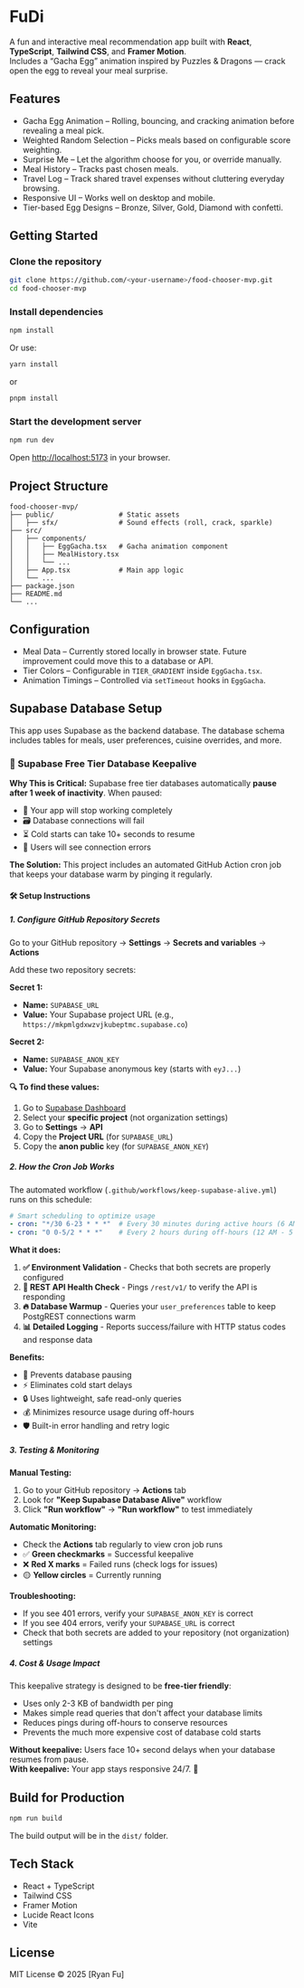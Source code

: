 # FuDi

A fun and interactive meal recommendation app built with **React**, **TypeScript**, **Tailwind CSS**, and **Framer Motion**.  
Includes a “Gacha Egg” animation inspired by Puzzles & Dragons — crack open the egg to reveal your meal surprise.

## Features

- Gacha Egg Animation – Rolling, bouncing, and cracking animation before revealing a meal pick.
- Weighted Random Selection – Picks meals based on configurable score weighting.
- Surprise Me – Let the algorithm choose for you, or override manually.
- Meal History – Tracks past chosen meals.
- Travel Log – Track shared travel expenses without cluttering everyday browsing.
- Responsive UI – Works well on desktop and mobile.
- Tier-based Egg Designs – Bronze, Silver, Gold, Diamond with confetti.

## Getting Started

### Clone the repository
```bash
git clone https://github.com/<your-username>/food-chooser-mvp.git
cd food-chooser-mvp
```

### Install dependencies
```bash
npm install
```
Or use:
```bash
yarn install
```
or
```bash
pnpm install
```

### Start the development server
```bash
npm run dev
```
Open [http://localhost:5173](http://localhost:5173) in your browser.

## Project Structure

```
food-chooser-mvp/
├── public/                # Static assets
│   ├── sfx/               # Sound effects (roll, crack, sparkle)
├── src/
│   ├── components/
│   │   ├── EggGacha.tsx   # Gacha animation component
│   │   ├── MealHistory.tsx
│   │   └── ...
│   ├── App.tsx            # Main app logic
│   └── ...
├── package.json
├── README.md
└── ...
```

## Configuration

- Meal Data – Currently stored locally in browser state. Future improvement could move this to a database or API.
- Tier Colors – Configurable in `TIER_GRADIENT` inside `EggGacha.tsx`.
- Animation Timings – Controlled via `setTimeout` hooks in `EggGacha`.

## Supabase Database Setup

This app uses Supabase as the backend database. The database schema includes tables for meals, user preferences, cuisine overrides, and more.

### 🚨 Supabase Free Tier Database Keepalive

**Why This is Critical:** Supabase free tier databases automatically **pause after 1 week of inactivity**. When paused:
- 🛑 Your app will stop working completely
- 🗃️ Database connections will fail  
- ⏳ Cold starts can take 10+ seconds to resume
- 📱 Users will see connection errors

**The Solution:** This project includes an automated GitHub Action cron job that keeps your database warm by pinging it regularly.

#### 🛠️ Setup Instructions

##### 1. Configure GitHub Repository Secrets

Go to your GitHub repository → **Settings** → **Secrets and variables** → **Actions**

Add these two repository secrets:

**Secret 1:**
- **Name:** `SUPABASE_URL`
- **Value:** Your Supabase project URL (e.g., `https://mkpmlgdxwzvjkubeptmc.supabase.co`)

**Secret 2:**
- **Name:** `SUPABASE_ANON_KEY`  
- **Value:** Your Supabase anonymous key (starts with `eyJ...`)

**🔍 To find these values:**
1. Go to [Supabase Dashboard](https://supabase.com/dashboard)
2. Select your **specific project** (not organization settings)
3. Go to **Settings** → **API**
4. Copy the **Project URL** (for `SUPABASE_URL`)
5. Copy the **anon public** key (for `SUPABASE_ANON_KEY`)

##### 2. How the Cron Job Works

The automated workflow (`.github/workflows/keep-supabase-alive.yml`) runs on this schedule:

```yaml
# Smart scheduling to optimize usage
- cron: "*/30 6-23 * * *"  # Every 30 minutes during active hours (6 AM - 11 PM UTC)
- cron: "0 0-5/2 * * *"    # Every 2 hours during off-hours (12 AM - 5 AM UTC)
```

**What it does:**
1. **✅ Environment Validation** - Checks that both secrets are properly configured
2. **🏥 REST API Health Check** - Pings `/rest/v1/` to verify the API is responding  
3. **🔥 Database Warmup** - Queries your `user_preferences` table to keep PostgREST connections warm
4. **📊 Detailed Logging** - Reports success/failure with HTTP status codes and response data

**Benefits:**
- 🚀 Prevents database pausing
- ⚡ Eliminates cold start delays
- 🔒 Uses lightweight, safe read-only queries
- 💰 Minimizes resource usage during off-hours
- 🛡️ Built-in error handling and retry logic

##### 3. Testing & Monitoring

**Manual Testing:**
1. Go to your GitHub repository → **Actions** tab
2. Look for **"Keep Supabase Database Alive"** workflow
3. Click **"Run workflow"** → **"Run workflow"** to test immediately

**Automatic Monitoring:**
- Check the **Actions** tab regularly to view cron job runs
- ✅ **Green checkmarks** = Successful keepalive
- ❌ **Red X marks** = Failed runs (check logs for issues)  
- 🟡 **Yellow circles** = Currently running

**Troubleshooting:**
- If you see 401 errors, verify your `SUPABASE_ANON_KEY` is correct
- If you see 404 errors, verify your `SUPABASE_URL` is correct
- Check that both secrets are added to your repository (not organization) settings

##### 4. Cost & Usage Impact

This keepalive strategy is designed to be **free-tier friendly**:
- Uses only 2-3 KB of bandwidth per ping
- Makes simple read queries that don't affect your database limits  
- Reduces pings during off-hours to conserve resources
- Prevents the much more expensive cost of database cold starts

**Without keepalive:** Users face 10+ second delays when your database resumes from pause.  
**With keepalive:** Your app stays responsive 24/7. 🎯

## Build for Production
```bash
npm run build
```
The build output will be in the `dist/` folder.

## Tech Stack

- React + TypeScript
- Tailwind CSS
- Framer Motion
- Lucide React Icons
- Vite

## License

MIT License © 2025 [Ryan Fu]
